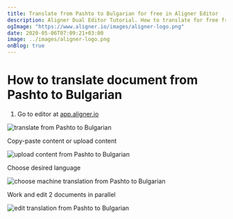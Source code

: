 ```yaml
---
title: Translate from Pashto to Bulgarian for free in Aligner Editor
description: Aligner Dual Editor Tutorial. How to translate for free from Pashto to Bulgarian. Aligner is multilingual document management platform. 
ogImage: "https://www.aligner.io/images/aligner-logo.png"
date: 2020-05-06T07:09:21+03:00
image: ../images/aligner-logo.png
onBlog: true
---
```


# How to translate document from Pashto to Bulgarian

1. Go to editor at [app.aligner.io](https://app.aligner.io "Aligner App web page")

![translate from Pashto to Bulgarian](../aligner-blank-editor.png "translate from Pashto to Bulgarian")

Copy-paste content or upload content

![upload content from Pashto to Bulgarian](../aligner-uploaded-document.png "upload content from Pashto to Bulgarian")

Choose desired language

![choose machine translation from Pashto to Bulgarian](../aligner-language-dropdown.png "choose machine translation from Pashto to Bulgarian")

Work and edit 2 documents in parallel

![edit translation from Pashto to Bulgarian](../aligner-double-sitded-editor.png "edit translation from Pashto to Bulgarian")

